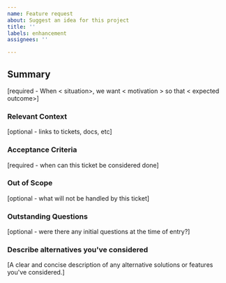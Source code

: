 ```yaml
---
name: Feature request
about: Suggest an idea for this project
title: ''
labels: enhancement
assignees: ''

---
```


## Summary
[required - When < situation>, we want < motivation > so that < expected outcome>]

### Relevant Context
[optional - links to tickets, docs, etc]

### Acceptance Criteria
[required - when can this ticket be considered done]

### Out of Scope
[optional - what will not be handled by this ticket]

### Outstanding Questions
[optional - were there any initial questions at the time of entry?]

### Describe alternatives you've considered
[A clear and concise description of any alternative solutions or features you've considered.]
